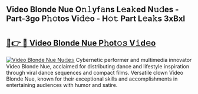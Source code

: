 ## Video Blonde Nue O𝚗𝚕yf𝚊ns L𝚎a𝚔ed N𝚞𝚍es - Part-3go P𝚑𝚘tos Vi𝚍𝚎o - H𝚘𝚝 Part L𝚎a𝚔s 3xBxI

# <h2><a href="http://kf0245.oniu.top/?m=Video+Blonde+Nue">🔗👉 🔴 Video Blonde Nue P𝚑ot𝚘𝚜 V𝚒d𝚎o</a></h2>

[![Video Blonde Nue Nu𝚍e𝚜](https://i.imgur.com/0qMVB7G.gif)](http://kf0245.oniu.top/?m=Video+Blonde+Nue)
Cybernetic performer and multimedia innovator Video Blonde Nue, acclaimed for distributing dance and lifestyle inspiration through viral dance sequences and compact films. Versatile clown Video Blonde Nue, known for their exceptional skills and accomplishments in entertaining audiences with humor and satire.  
